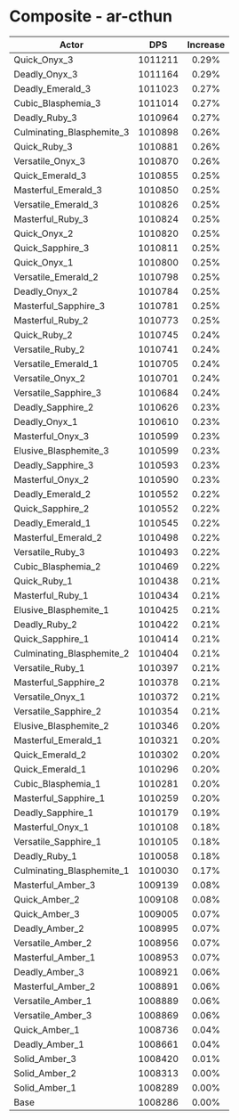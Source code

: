 # Composite - ar-cthun
| Actor | DPS | Increase |
|---|:---:|:---:|
|Quick_Onyx_3|1011211|0.29%|
|Deadly_Onyx_3|1011164|0.29%|
|Deadly_Emerald_3|1011023|0.27%|
|Cubic_Blasphemia_3|1011014|0.27%|
|Deadly_Ruby_3|1010964|0.27%|
|Culminating_Blasphemite_3|1010898|0.26%|
|Quick_Ruby_3|1010881|0.26%|
|Versatile_Onyx_3|1010870|0.26%|
|Quick_Emerald_3|1010855|0.25%|
|Masterful_Emerald_3|1010850|0.25%|
|Versatile_Emerald_3|1010826|0.25%|
|Masterful_Ruby_3|1010824|0.25%|
|Quick_Onyx_2|1010820|0.25%|
|Quick_Sapphire_3|1010811|0.25%|
|Quick_Onyx_1|1010800|0.25%|
|Versatile_Emerald_2|1010798|0.25%|
|Deadly_Onyx_2|1010784|0.25%|
|Masterful_Sapphire_3|1010781|0.25%|
|Masterful_Ruby_2|1010773|0.25%|
|Quick_Ruby_2|1010745|0.24%|
|Versatile_Ruby_2|1010741|0.24%|
|Versatile_Emerald_1|1010705|0.24%|
|Versatile_Onyx_2|1010701|0.24%|
|Versatile_Sapphire_3|1010684|0.24%|
|Deadly_Sapphire_2|1010626|0.23%|
|Deadly_Onyx_1|1010610|0.23%|
|Masterful_Onyx_3|1010599|0.23%|
|Elusive_Blasphemite_3|1010599|0.23%|
|Deadly_Sapphire_3|1010593|0.23%|
|Masterful_Onyx_2|1010590|0.23%|
|Deadly_Emerald_2|1010552|0.22%|
|Quick_Sapphire_2|1010552|0.22%|
|Deadly_Emerald_1|1010545|0.22%|
|Masterful_Emerald_2|1010498|0.22%|
|Versatile_Ruby_3|1010493|0.22%|
|Cubic_Blasphemia_2|1010469|0.22%|
|Quick_Ruby_1|1010438|0.21%|
|Masterful_Ruby_1|1010434|0.21%|
|Elusive_Blasphemite_1|1010425|0.21%|
|Deadly_Ruby_2|1010422|0.21%|
|Quick_Sapphire_1|1010414|0.21%|
|Culminating_Blasphemite_2|1010404|0.21%|
|Versatile_Ruby_1|1010397|0.21%|
|Masterful_Sapphire_2|1010378|0.21%|
|Versatile_Onyx_1|1010372|0.21%|
|Versatile_Sapphire_2|1010354|0.21%|
|Elusive_Blasphemite_2|1010346|0.20%|
|Masterful_Emerald_1|1010321|0.20%|
|Quick_Emerald_2|1010302|0.20%|
|Quick_Emerald_1|1010296|0.20%|
|Cubic_Blasphemia_1|1010281|0.20%|
|Masterful_Sapphire_1|1010259|0.20%|
|Deadly_Sapphire_1|1010179|0.19%|
|Masterful_Onyx_1|1010108|0.18%|
|Versatile_Sapphire_1|1010105|0.18%|
|Deadly_Ruby_1|1010058|0.18%|
|Culminating_Blasphemite_1|1010030|0.17%|
|Masterful_Amber_3|1009139|0.08%|
|Quick_Amber_2|1009108|0.08%|
|Quick_Amber_3|1009005|0.07%|
|Deadly_Amber_2|1008995|0.07%|
|Versatile_Amber_2|1008956|0.07%|
|Masterful_Amber_1|1008953|0.07%|
|Deadly_Amber_3|1008921|0.06%|
|Masterful_Amber_2|1008891|0.06%|
|Versatile_Amber_1|1008889|0.06%|
|Versatile_Amber_3|1008869|0.06%|
|Quick_Amber_1|1008736|0.04%|
|Deadly_Amber_1|1008661|0.04%|
|Solid_Amber_3|1008420|0.01%|
|Solid_Amber_2|1008313|0.00%|
|Solid_Amber_1|1008289|0.00%|
|Base|1008286|0.00%|
